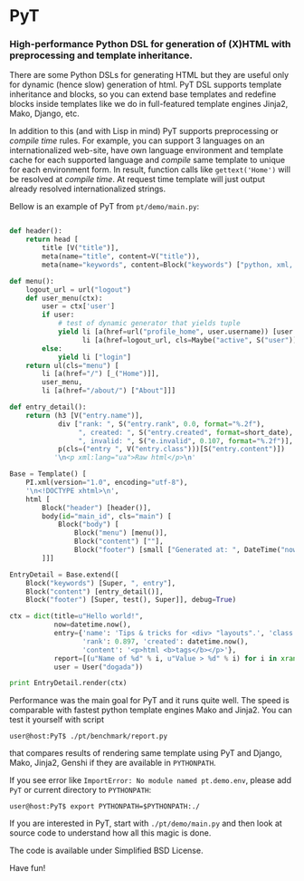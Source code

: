 PyT
===

### High-performance Python DSL for generation of (X)HTML with preprocessing and template inheritance.

There are some Python DSLs for generating HTML but they are useful only for dynamic (hence slow) generation of html. PyT DSL supports template inheritance and blocks, so you can extend base templates and redefine blocks inside templates like we do in full-featured template engines Jinja2, Mako, Django, etc.

In addition to this (and with Lisp in mind) PyT supports preprocessing or _compile time_ rules. For example, you can support 3 languages on an internationalized web-site, have own language environment and template cache for each supported language and _compile_ same template to unique for each environment form. In result, function calls like `gettext('Home')` will be resolved at _compile time_. At request time template will just  output already resolved internationalized strings.

Bellow is an example of PyT from `pt/demo/main.py`:

```python

def header():
    return head [
        title [V("title")],
        meta(name="title", content=V("title")),
        meta(name="keywords", content=Block("keywords") ["python, xml, html, template"])]

def menu():
    logout_url = url("logout")
    def user_menu(ctx):
        user = ctx['user']
        if user:
            # test of dynamic generator that yields tuple
            yield li [a(href=url("profile_home", user.username)) [user.username]],\
                  li [a(href=logout_url, cls=Maybe("active", S("user"))) ["logout"]]
        else:
            yield li ["login"]
    return ul(cls="menu") [
        li [a(href="/") [_("Home")]],
        user_menu,
        li [a(href="/about/") ["About"]]]

def entry_detail():
    return (h3 [V("entry.name")],
            div ["rank: ", S("entry.rank", 0.0, format="%.2f"),
                 ", created: ", S("entry.created", format=short_date),
                 ", invalid: ", S("e.invalid", 0.107, format="%.2f")],
            p(cls=("entry ", V("entry.class")))[S("entry.content")])
           '\n<p xml:lang="ua">Raw html</p>\n'

Base = Template() [
    PI.xml(version="1.0", encoding="utf-8"),
    '\n<!DOCTYPE xhtml>\n',
    html [
        Block("header") [header()],
        body(id="main_id", cls="main") [
            Block("body") [
                Block("menu") [menu()],
                Block("content") [""],
                Block("footer") [small ["Generated at: ", DateTime("now")]]]
        ]]]

EntryDetail = Base.extend([
    Block("keywords") [Super, ", entry"],
    Block("content") [entry_detail()],
    Block("footer") [Super, test(), Super]], debug=True)

ctx = dict(title=u"Hello world!",
           now=datetime.now(),
           entry={'name': 'Tips & tricks for <div> "layouts".', 'class': "hot",
                  'rank': 0.897, 'created': datetime.now(),
                  'content': '<p>html <b>tags</b></p>'},
           report=[(u"Name of %d" % i, u"Value > %d" % i) for i in xrange(3)],
           user = User("dogada"))

print EntryDetail.render(ctx)

```

Performance was the main goal for PyT and it runs quite well. The speed is comparable with fastest python template engines
Mako and Jinja2. You can test it yourself with script
```
user@host:PyT$ ./pt/benchmark/report.py
```
that compares results of rendering same template using PyT and Django, Mako, Jinja2, Genshi if they are available in
`PYTHONPATH`.

If you see error like `ImportError: No module named pt.demo.env`, please add `PyT` or current directory to `PYTHONPATH`:
```
user@host:PyT$ export PYTHONPATH=$PYTHONPATH:./
```

If you are interested in PyT, start with `./pt/demo/main.py` and then look at source code to understand how all this magic is
done.

The code is available under Simplified BSD License.

Have fun!
